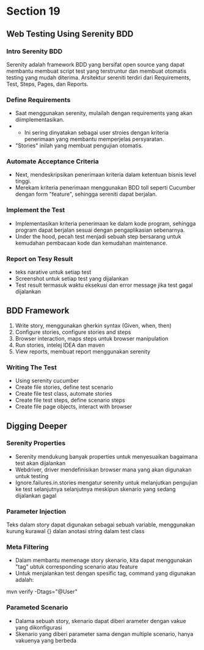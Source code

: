 # Section 19

## Web Testing Using Serenity BDD

### Intro Serenity BDD
Serenity adalah framework BDD yang bersifat open source yang dapat membantu membuat script test yang terstruntur dan membuat otomatis testing yang mudah diterima.
Arsitektur sereniti terdiri dari Requirements, Test, Steps, Pages, dan Reports.


### Define Requirements
- Saat menggunakan serenity, mulailah dengan requirements yang akan diimplementasikan.
- - Ini sering dinyatakan sebagai user stroies dengan kriteria penerimaan yang membantu memperjelas persyaratan.
- "Stories" inilah yang membuat pengujian otomatis.

### Automate Acceptance Criteria
- Next, mendeskripsikan penerimaan kriteria dalam ketentuan bisnis level tinggi.
- Merekam kriteria penerimaan menggunakan BDD toll seperti Cucumber dengan form "feature", sehingga sereniti dapat berjalan.

### Implement the Test
- Implementasikan kriteria penerimaan ke dalam kode program, sehingga program dapat berjalan sesuai dengan pengaplikasian sebenarnya.
- Under the hood, pecah test menjadi sebuah step bersarang untuk kemudahan pembacaan kode dan kemudahan maintenance.

### Report on Tesy Result
- teks narative untuk setiap test
- Screenshot untuk setiap test yang dijalankan
- Test result termasuk waktu eksekusi dan error message jika test gagal dijalankan

## BDD Framework

1. Write story, menggunakan gherkin syntax (Given, when, then)
2. Configure stories, configure stories and steps
3. Browser interaction, maps steps untuk browser manipulation
4. Run stories, intelej IDEA dan maven
5. View reports, membuat report menggunakan serenity

### Writing The Test
- Using serenity cucumber
- Create file stories, define test scenario
- Create file test class, automate stories
- Create file test steps, define scenario steps
- Create file page objects, interact with browser

## Digging Deeper
### Serenity Properties
- Serenity mendukung banyak properties untuk menyesuaikan bagaimana test akan dijalankan
- Webdriver, driver mendefinisikan browser mana yang akan digunakan untuk testing
- Ignore.failures.in.stories mengatur serenity untuk melanjutkan pengujian ke test selanjutnya selanjutnya meskipun skenario yang sedang dijalankan gagal

### Parameter Injection
Teks dalam story dapat digunakan sebagai sebuah variable, menggunakan kurung kurawal {} dalan anotasi string dalam test class

### Meta Filtering
- Dalam membantu memenage story skenario, kita dapat menggunakan "tag" ubtuk corresponding scenario atau feature
- Untuk menjalankan test dengan spesific tag, command yang digunakan adalah:

mvn verify -Dtags="@User"

### Parameted Scenario
- Dalama sebuah story, skenario dapat diberi arameter dengan vakue yang dikonfigurasi
- Skenario yang diberi parameter sama dengan multiple scenario, hanya vakuenya yang berbeda
